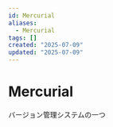 ```yaml
---
id: Mercurial
aliases:
  - Mercurial
tags: []
created: "2025-07-09"
updated: "2025-07-09"
---
```


# Mercurial
バージョン管理システムの一つ

